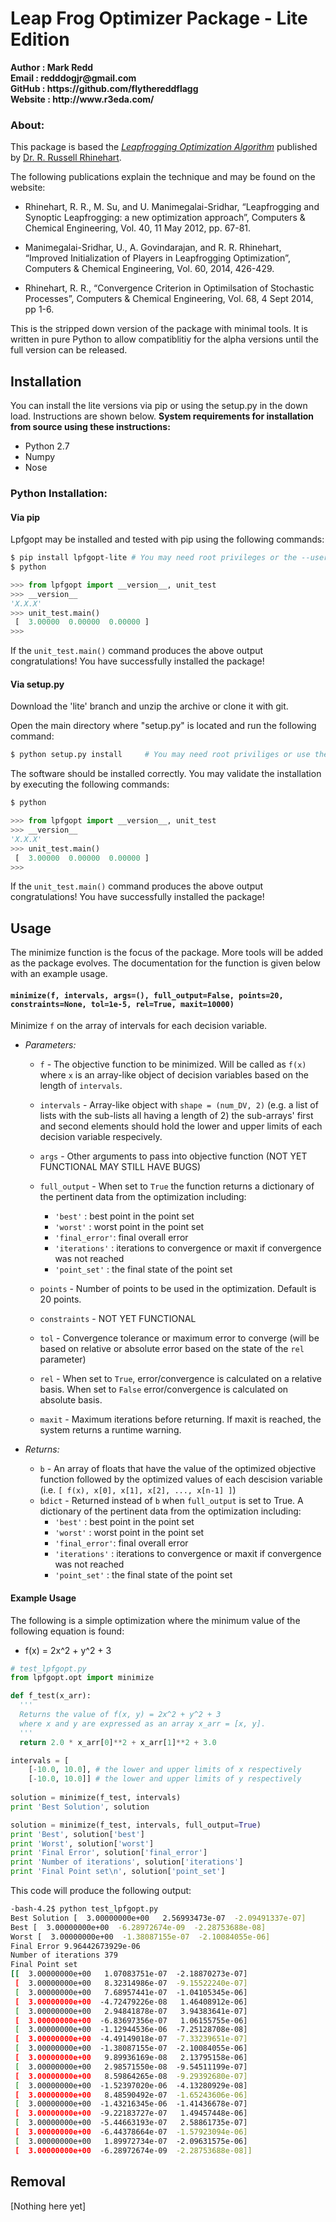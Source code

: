 # Leap Frog Optimizer Package - Lite Edition

<b> 
Author  : Mark Redd  <br/>
Email   : redddogjr@gmail.com <br/>
GitHub  : https://github.com/flythereddflagg <br/>
Website : http://www.r3eda.com/ </b>

### About:

This package is based the 
<em><a href="http://www.r3eda.com/leapfrogging-optimization-algorithm/">Leapfrogging Optimization 
Algorithm</a></em>
published by 
<a href="http://www.r3eda.com/about-russ/">Dr. R. Russell Rhinehart</a>.

The following publications explain the technique and may be found on the website:

  - Rhinehart, R. R., M. Su, and U. Manimegalai-Sridhar,
    “Leapfrogging and Synoptic Leapfrogging: a new optimization approach”,
    Computers & Chemical Engineering, Vol. 40, 11 May 2012, pp. 67-81.

  - Manimegalai-Sridhar, U., A. Govindarajan, and R. R. Rhinehart,
    “Improved Initialization of Players in Leapfrogging Optimization”,
    Computers & Chemical Engineering, Vol. 60, 2014, 426-429.

  - Rhinehart, R. R.,
    “Convergence Criterion in Optimilsation of Stochastic Processes”,
    Computers & Chemical Engineering, Vol. 68, 4 Sept 2014, pp 1-6.

This is the stripped down version of the package with minimal tools. It is written in pure Python to allow compatiblitiy
for the alpha versions until the full version can be released.

## Installation 

You can install the lite versions via pip or using the setup.py in the down load. Instructions are shown below.
**System requirements for installation from source using these instructions:**
 - Python 2.7
 - Numpy
 - Nose

### Python Installation:

#### Via pip

Lpfgopt may be installed and tested with pip using the following commands:
```bash
$ pip install lpfgopt-lite # You may need root privileges or the --user tag
$ python
```
```python
>>> from lpfgopt import __version__, unit_test
>>> __version__
'X.X.X'
>>> unit_test.main()
 [  3.00000  0.00000  0.00000 ]
>>>
```
If the `unit_test.main()` command produces the above output congratulations! You have successfully installed the package!

#### Via setup.py
Download the 'lite' branch and unzip the archive or clone it with git.

Open the main directory where "setup.py" is located and run the following command:
```bash
$ python setup.py install     # You may need root priviliges or use the --user tag
```
The software should be installed correctly. You may validate the installation by executing the following commands:
```bash
$ python
```
```python
>>> from lpfgopt import __version__, unit_test
>>> __version__
'X.X.X'
>>> unit_test.main()
 [  3.00000  0.00000  0.00000 ]
>>>
```
If the `unit_test.main()` command produces the above output congratulations! You have successfully installed the package!
## Usage
The minimize function is the focus of the package. More tools will be added as the package evolves. The documentation for 
the function is given below with an example usage.

#### `minimize(f, intervals, args=(), full_output=False, points=20, constraints=None, tol=1e-5, rel=True, maxit=10000)`
Minimize `f` on the array of intervals for each decision variable.

* *Parameters:*  
  - `f`           - The objective function to be minimized. Will be called as `f(x)` where `x` is an array-like object of decision variables based on the length of `intervals`.
  - `intervals`   - Array-like object with `shape = (num_DV, 2)` (e.g. a list of lists with the sub-lists all having a length of 2)
                  the sub-arrays' first and second elements should hold the lower and upper limits of each decision variable respecively.
  - `args`        - Other arguments to pass into objective function (NOT YET FUNCTIONAL MAY STILL HAVE BUGS)
  - `full_output` - When set to `True` the function returns a dictionary of the
                  pertinent data from the optimization including:

    * `'best'`       : best point in the point set
    * `'worst'`      : worst point in the point set
    * `'final_error'`: final overall error
    * `'iterations'` : iterations to convergence or maxit if convergence was not reached
    * `'point_set'`  : the final state of the point set

  - `points`      - Number of points to be used in the optimization. Default is 20 points.
  - `constraints` - NOT YET FUNCTIONAL
  - `tol`         - Convergence tolerance or maximum error to converge (will be based on relative or absolute error 
                  based on the state of the `rel` parameter)
  - `rel`         - When set to `True`, error/convergence is calculated on a relative basis. When set to `False` 
                  error/convergence is calculated on absolute basis.
  - `maxit`       - Maximum iterations before returning. If maxit is reached, the system returns a runtime warning.

* *Returns:*  
  - `b`           - An array of floats that have the value of the optimized objective function followed by the optimized 
  values of each descision variable (i.e. `[ f(x), x[0], x[1], x[2], ..., x[n-1] ]`)
  - `bdict`       - Returned instead of `b` when `full_output` is set to True. A dictionary of the 
  pertinent data from the optimization including:
    * `'best'`       : best point in the point set
    * `'worst'`      : worst point in the point set
    * `'final_error'`: final overall error
    * `'iterations'` : iterations to convergence or maxit if convergence was not reached
    * `'point_set'`  : the final state of the point set 
#### Example Usage
The following is a simple optimization where the minimum value of the following equation is found:  
 - f(x) = 2x^2 + y^2 + 3
```python
# test_lpfgopt.py
from lpfgopt.opt import minimize

def f_test(x_arr):
  '''
  Returns the value of f(x, y) = 2x^2 + y^2 + 3
  where x and y are expressed as an array x_arr = [x, y]. 
  '''
  return 2.0 * x_arr[0]**2 + x_arr[1]**2 + 3.0

intervals = [
    [-10.0, 10.0], # the lower and upper limits of x respectively
    [-10.0, 10.0]] # the lower and upper limits of y respectively
    
solution = minimize(f_test, intervals)
print 'Best Solution', solution

solution = minimize(f_test, intervals, full_output=True)
print 'Best', solution['best']
print 'Worst', solution['worst']
print 'Final Error', solution['final_error']
print 'Number of iterations', solution['iterations']
print 'Final Point set\n', solution['point_set']
```
This code will produce the following output:
```bash
-bash-4.2$ python test_lpfgopt.py
Best Solution [  3.00000000e+00   2.56993473e-07  -2.09491337e-07]
Best [  3.00000000e+00  -6.28972674e-09  -2.28753688e-08]
Worst [  3.00000000e+00  -1.38087155e-07  -2.10084055e-06]
Final Error 9.96442673929e-06
Number of iterations 379
Final Point set
[[  3.00000000e+00   1.07083751e-07  -2.18870273e-07]
 [  3.00000000e+00   8.32314986e-07  -9.15522240e-07]
 [  3.00000000e+00   7.68957441e-07  -1.04105345e-06]
 [  3.00000000e+00  -4.72479226e-08   1.46408912e-06]
 [  3.00000000e+00   2.94841878e-07   3.94383641e-07]
 [  3.00000000e+00  -6.83697356e-07   1.06155755e-06]
 [  3.00000000e+00  -1.12944536e-06  -7.25128708e-08]
 [  3.00000000e+00  -4.49149018e-07  -7.33239651e-07]
 [  3.00000000e+00  -1.38087155e-07  -2.10084055e-06]
 [  3.00000000e+00   9.89936169e-08   2.13795158e-06]
 [  3.00000000e+00   2.98571550e-08  -9.54511199e-07]
 [  3.00000000e+00   8.59864265e-08  -9.29392680e-07]
 [  3.00000000e+00  -1.52397020e-06  -4.13280929e-08]
 [  3.00000000e+00   8.48590492e-07  -1.65243606e-06]
 [  3.00000000e+00  -1.43216345e-06  -1.41436678e-07]
 [  3.00000000e+00  -9.22183727e-07   1.49457448e-06]
 [  3.00000000e+00  -5.44663193e-07   2.58861735e-07]
 [  3.00000000e+00  -6.44378664e-07  -1.57923094e-06]
 [  3.00000000e+00   1.89972734e-07  -2.09631575e-06]
 [  3.00000000e+00  -6.28972674e-09  -2.28753688e-08]]
```
## Removal
[Nothing here yet]
